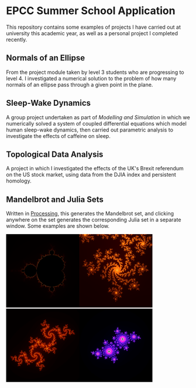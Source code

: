 # EPCC Summer School Application
This repository contains some examples of projects I have carried out at university this academic year, as well as a personal project I completed recently.

## Normals of an Ellipse
From the project module taken by level 3 students who are progressing to level 4. I investigated a numerical solution to the problem of how many normals of an ellipse pass through a given point in the plane.

## Sleep-Wake Dynamics
A group project undertaken as part of *Modelling and Simulation* in which we numerically solved a system of coupled differential equations which model human sleep-wake dynamics, then carried out parametric analysis to investigate the effects of caffeine on sleep.

## Topological Data Analysis
A project in which I investigated the effects of the UK's Brexit referendum on the US stock market, using data from the DJIA index and persistent homology.

## Mandelbrot and Julia Sets
Written in [Processing](https://www.processing.org), this generates the Mandelbrot set, and clicking anywhere on the set generates the corresponding Julia set in a separate window. Some examples are shown below.

<img src="mandelbrot_julia/mandelbrot1.png" width="200"><img src="mandelbrot_julia/mandelbrot2.png" width="200"><img src="mandelbrot_julia/julia1.png" width="200"><img src="mandelbrot_julia/julia2.png" width="200">